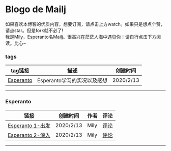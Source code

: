 # Blogo de Mailj
如果喜欢本博客的优质内容，想要订阅，请点击上方watch。如果只是想点个赞，请点star。但是fork就不必了!<br>
我是Mily，Esperanto名Mailj。很高兴在茫茫人海中遇见你！请自行点击下方阅读。比心~
### tags
tag链接|描述|创建时间
-|-|-|
[Esperanto](#Esperanto)|Esperanto学习的实况以及感想|2020/2/13
***
### Esperanto
链接|创建时间|作者|评论
-|-|-|-|
[Esperanto 1-出发](https://www.jianshu.com/p/eabeb6348fca)|2020/2/13|Mily|[评论](https://github.com/momoNorthy/article/issues/1)
[Esperanto 2-深入](https://github.com/momoNorthy/article/blob/master/posts/Esperanto-2-shenru.md) |2020/2/13|Mily|[评论](https://github.com/momoNorthy/article/issues/2)
***

